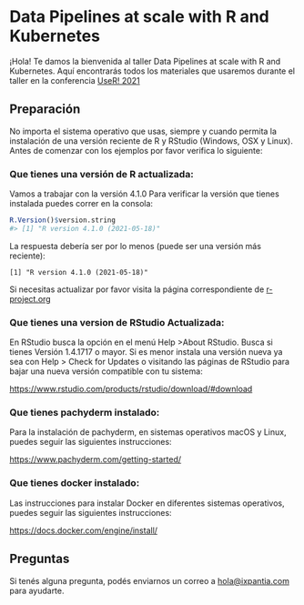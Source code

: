 
<!-- README.md is generated from README.Rmd. Please edit that file -->

# Data Pipelines at scale with R and Kubernetes

<!-- badges: start -->
<!-- badges: end -->

¡Hola! Te damos la bienvenida al taller Data Pipelines at scale with R
and Kubernetes. Aquí encontrarás todos los materiales que usaremos
durante el taller en la conferencia [UseR!
2021](https://user2021.r-project.org/)

## Preparación

No importa el sistema operativo que usas, siempre y cuando permita la
instalación de una versión reciente de R y RStudio (Windows, OSX y
Linux). Antes de comenzar con los ejemplos por favor verifica lo
siguiente:

### **Que tienes una versión de R actualizada:**

Vamos a trabajar con la versión 4.1.0 Para verificar la versión que
tienes instalada puedes correr en la consola:

``` r
R.Version()$version.string
#> [1] "R version 4.1.0 (2021-05-18)"
```

La respuesta debería ser por lo menos (puede ser una versión más
reciente):

    [1] "R version 4.1.0 (2021-05-18)"

Si necesitas actualizar por favor visita la página correspondiente de
[r-project.org](https://cloud.r-project.org/)

### **Que tienes una version de RStudio Actualizada:**

En RStudio busca la opción en el menú Help &gt;About RStudio. Busca si
tienes Versión 1.4.1717 o mayor. Si es menor instala una versión nueva
ya sea con Help &gt; Check for Updates o visitando las páginas de
RStudio para bajar una nueva versión compatible con tu sistema:

<https://www.rstudio.com/products/rstudio/download/#download>

### **Que tienes pachyderm instalado:**

Para la instalación de pachyderm, en sistemas operativos macOS y Linux,
puedes seguir las siguientes instrucciones:

<https://www.pachyderm.com/getting-started/>

### **Que tienes docker instalado:**

Las instrucciones para instalar Docker en diferentes sistemas
operativos, puedes seguir las siguientes instrucciones:

<https://docs.docker.com/engine/install/>

## Preguntas

Si tenés alguna pregunta, podés enviarnos un correo a
<hola@ixpantia.com> para ayudarte.
